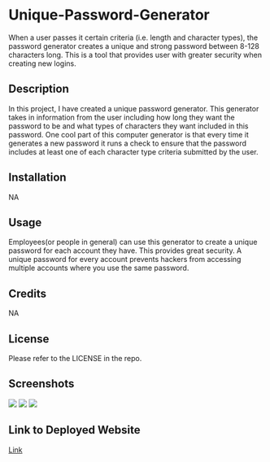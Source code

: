 # Unique-Password-Generator
When a user passes it certain criteria (i.e. length and character types), the password generator creates a unique and strong password between 8-128 characters long.  This is a tool that provides user with greater security when creating new logins.

## Description
In this project, I have created a unique password generator.  This generator takes in information from the user including how long they want the password to be and what types of characters they want included in this password. One cool part of this computer generator is that every time it generates a new password it runs a check to ensure that the password includes at least one of each character type criteria submitted by the user.  

## Installation
NA

## Usage
Employees(or people in general) can use this generator to create a unique password for each account they have. This provides great security.  A unique password for every account prevents hackers from accessing multiple accounts where you use the same password.  

## Credits
NA

## License

Please refer to the LICENSE in the repo.

## Screenshots
<img src= "./assets/media/screenshot1.png"/>
<img src= "./assets/media/screenshot2.png"/>
<img src= "./assets/media/screenshot3.png"/>

## Link to Deployed Website
[Link](websitelink)
